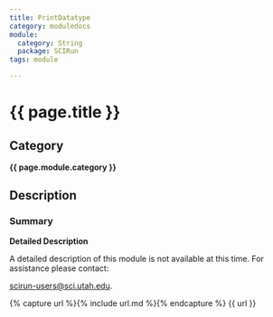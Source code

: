 ```yaml
---
title: PrintDatatype
category: moduledocs
module:
  category: String
  package: SCIRun
tags: module

---
```


# {{ page.title }}

## Category

**{{ page.module.category }}**

## Description

### Summary

**Detailed Description**

A detailed description of this module is not available at this time. For assistance please contact:

scirun-users@sci.utah.edu.

{% capture url %}{% include url.md %}{% endcapture %}
{{ url }}
